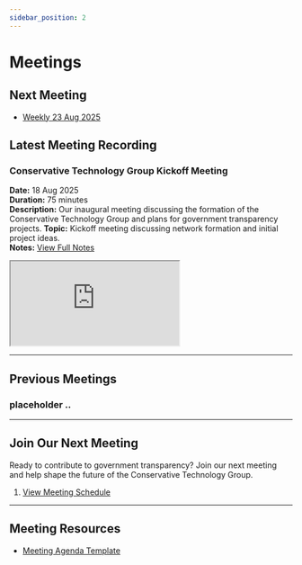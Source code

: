 ```yaml
---
sidebar_position: 2
---
```


# Meetings

## Next Meeting
- [Weekly 23 Aug 2025](/docs/meetings/meeting-23aug2025.md)

## Latest Meeting Recording

### Conservative Technology Group Kickoff Meeting

**Date:** 18 Aug 2025  
**Duration:** 75 minutes  
**Description:** Our inaugural meeting discussing the formation of the Conservative Technology Group and plans for government transparency projects.
**Topic:** Kickoff meeting discussing network formation and initial project ideas.  
**Notes:** [View Full Notes](/docs/meetings/meeting-18aug2025.md)

<iframe
  src="https://www.youtube.com/embed/GQs90jH7Yc8?si=Q3nCpwFVotJVEe5w"
  title="Latest Conservative Technology Group Meeting"
  style={{
    width: '100%',
    height: '400px',
    border: 'none',
    borderRadius: '8px'
  }}
  allow="accelerometer; autoplay; clipboard-write; encrypted-media; gyroscope; picture-in-picture"
  allowFullScreen>
</iframe>

---

## Previous Meetings

### placeholder ..


---

## Join Our Next Meeting

Ready to contribute to government transparency? Join our next meeting and help shape the future of the Conservative Technology Group.

1. [View Meeting Schedule](/docs/schedule)

---

## Meeting Resources

- [Meeting Agenda Template](/docs/templates/meeting-agenda)
